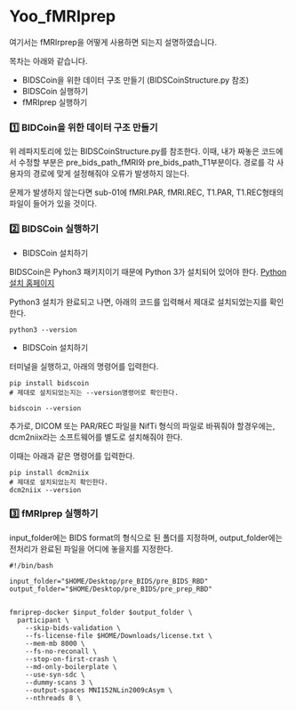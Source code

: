 # Yoo_fMRIprep

여기서는 fMRIrprep을 어떻게 사용하면 되는지 설명하였습니다.

목차는 아래와 같습니다.

* BIDSCoin을 위한 데이터 구조 만들기 (BIDSCoinStructure.py 참조)
* BIDSCoin 실행하기
* fMRIprep 실행하기

### 1️⃣ BIDCoin을 위한 데이터 구조 만들기

위 레파지토리에 있는 BIDSCoinStructure.py를 참조한다. 이때, 내가 짜놓은 코드에서 수정할 부분은 pre_bids_path_fMRI와 pre_bids_path_T1부분이다. 경로를 각 사용자의 경로에 맞게 설정해줘야 오류가 발생하지 않는다.

문제가 발생하지 않는다면 sub-01에 fMRI.PAR, fMRI.REC, T1.PAR, T1.REC형태의 파일이 들어가 있을 것이다.

### 2️⃣ BIDSCoin 실행하기

* BIDSCoin 설치하기

BIDSCoin은 Pyhon3 패키지이기 때문에 Python 3가 설치되어 있어야 한다. [Python 설치 홈페이지](https://www.python.org/downloads/)

Python3 설치가 완료되고 나면, 아래의 코드를 입력해서 제대로 설치되었는지를 확인한다.

~~~linux
python3 --version
~~~

* BIDSCoin 설치하기

터미널을 실행하고, 아래의 명령어를 입력한다.

~~~linux
pip install bidscoin
# 제대로 설치되었는지는 --version명령어로 확인한다.

bidscoin --version
~~~

추가로, DICOM 또는 PAR/REC 파일을 NifTi 형식의 파일로 바꿔줘야 할경우에는, dcm2niix라는 소프트웨어를 별도로 설치해줘야 한다.

이때는 아래과 같은 명령어를 입력한다.

~~~linux
pip install dcm2niix
# 제대로 설치되었는지 확인한다.
dcm2niix --version
~~~
### 3️⃣ fMRIprep 실행하기

input_folder에는 BIDS format의 형식으로 된 폴더를 지정하며, output_folder에는 전처리가 완료된 파일을 어디에 놓을지를 지정한다.

~~~linux
#!/bin/bash

input_folder="$HOME/Desktop/pre_BIDS/pre_BIDS_RBD"
output_folder="$HOME/Desktop/pre_BIDS/pre_prep_RBD"


fmriprep-docker $input_folder $output_folder \
  participant \
    --skip-bids-validation \
    --fs-license-file $HOME/Downloads/license.txt \
    --mem-mb 8000 \
    --fs-no-reconall \
    --stop-on-first-crash \
    --md-only-boilerplate \
    --use-syn-sdc \
    --dummy-scans 3 \
    --output-spaces MNI152NLin2009cAsym \
    --nthreads 8 \
~~~


